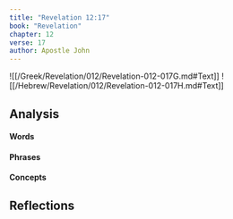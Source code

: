 ```yaml
---
title: "Revelation 12:17"
book: "Revelation"
chapter: 12
verse: 17
author: Apostle John
---
```

![[/Greek/Revelation/012/Revelation-012-017G.md#Text]]
![[/Hebrew/Revelation/012/Revelation-012-017H.md#Text]]

## Analysis

#### Words

#### Phrases

#### Concepts

## Reflections
